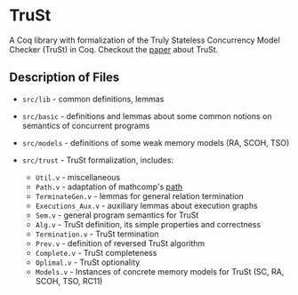 # TruSt
A Coq library with formalization of the Truly Stateless Concurrency Model Checker (TruSt) in Coq. 
Checkout the [paper](https://people.mpi-sws.org/~viktor/papers/popl2022-trust.pdf) about TruSt.

## Description of Files

- `src/lib` - common definitions, lemmas
- `src/basic` - definitions and lemmas about some common notions on semantics of concurrent programs 
- `src/models` - definitions of some weak memory models (RA, SCOH, TSO)
- `src/trust` - TruSt formalization, includes:

   - `Util.v` - miscellaneous 
   - `Path.v` - adaptation of mathcomp's [path](https://github.com/math-comp/math-comp/blob/master/mathcomp/ssreflect/path.v)
   - `TerminateGen.v` - lemmas for general relation termination
   - `Executions_Aux.v` - auxiliary lemmas about execution graphs
   - `Sem.v` - general program semantics for TruSt
   - `Alg.v` - TruSt definition, its simple properties and correctness 
   - `Termination.v` - TruSt termination
   - `Prev.v` - definition of reversed TruSt algorithm
   - `Complete.v` - TruSt completeness
   - `Oplimal.v` - TruSt optionality
   - `Models.v` - Instances of concrete memory models for TruSt (SC, RA, SCOH, TSO, RC11)
